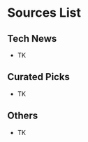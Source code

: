 # Sources List

<!--
Notes:

* Remove any parameters in the link before commiting to avoid
  tracking stuff
* Use an URL expander for shortened links, unless it's youtu.be
  links
* Every link will he reviewed by Andrei Jiroh and others before
  bumping into publish-todo category.
* For spoilers, place it under the Spoilers section, keeping its
  rtapp.tk/kutt.it shortlink structure.

-->

## Tech News

- TK

## Curated Picks

- TK

## Others

- TK
